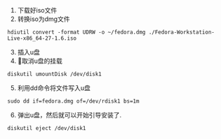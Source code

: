 1. 下载好iso文件
2. 转换iso为dmg文件
```
hdiutil convert -format UDRW -o ~/fedora.dmg ./Fedora-Workstation-Live-x86_64-27-1.6.iso
```
3. 插入u盘
4. 取消u盘的挂载
```
diskutil umountDisk /dev/disk1
```
5. 利用dd命令将文件写入u盘
```
sudo dd if=fedora.dmg of=/dev/rdisk1 bs=1m
```
6. 弹出u盘，然后就可以开始引导安装了.
```
diskutil eject /dev/disk1
```